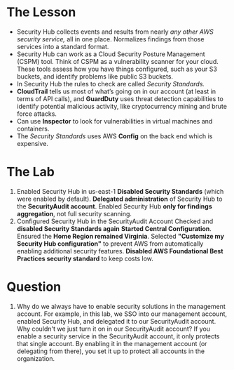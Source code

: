 # The Lesson

 - Security Hub collects events and results from nearly _any other AWS security service,_ all in one place. Normalizes findings from those services into a standard format.
 - Security Hub can work as a Cloud Security Posture Management (CSPM) tool. Think of CSPM as a vulnerability scanner for your cloud. These tools assess how you have things configured, such as your S3 buckets, and identify problems like public S3 buckets.
 - In Security Hub the rules to check are called _Security Standards._
 - **CloudTrail** tells us most of what’s going on in our account (at least in terms of API calls), and **GuardDuty** uses threat detection capabilities to identify potential malicious activity, like cryptocurrency mining and brute force attacks.
 - Can use **Inspector** to look for vulnerabilities in virtual machines and containers.
 - The _Security Standards_ uses AWS **Config** on the back end which is expensive.
# The Lab

1. Enabled Security Hub in us-east-1
		**Disabled Security Standards** (which were enabled by default).
		**Delegated administration** of Security Hub to the **SecurityAudit account**.
		Enabled Security Hub **only for findings aggregation**, not full security scanning.
2. Configured Security Hub in the SecurityAudit Account
		Checked and **disabled Security Standards again**
		**Started Central Configuration**. Ensured the **Home Region remained Virginia**.
		Selected **"Customize my Security Hub configuration"** to prevent AWS from automatically enabling additional security features.
		**Disabled AWS Foundational Best Practices security standard** to keep costs low.
# Question
1. Why do we always have to enable security solutions in the management account. For example, in this lab, we SSO into our management account, enabled Security Hub, and delegated it to our SecurityAudit account. Why couldn't we just turn it on in our SecurityAudit account?
		If you enable a security service in the SecurityAudit account, it only protects that single account. By enabling it in the management account (or delegating from there), you set it up to protect all accounts in the organization. 